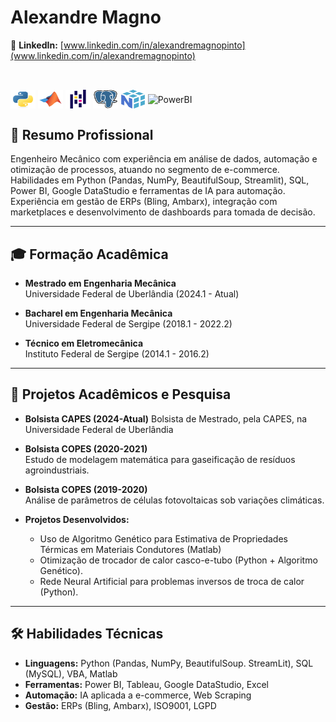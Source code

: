 # Alexandre Magno 
🔗 **LinkedIn:** [www.linkedin.com/in/alexandremagnopinto](www.linkedin.com/in/alexandremagnopinto)  
##

<div style="display: inline_block"><br>
  <img align="center" alt="Python" height="30" width="40" src="https://raw.githubusercontent.com/devicons/devicon/master/icons/python/python-original.svg">
  <img align="center" alt="MATLAB" height="30" width="40" src="https://raw.githubusercontent.com/devicons/devicon/master/icons/matlab/matlab-original.svg">
  <img align="center" alt="Pandas" height="30" width="40" src="https://raw.githubusercontent.com/devicons/devicon/master/icons/pandas/pandas-original.svg">
  <img align="center" alt="PostgreSQL" height="30" width="40" src="https://raw.githubusercontent.com/devicons/devicon/master/icons/postgresql/postgresql-original.svg">
  <img align="center" alt="NumPy" height="30" width="40" src="https://raw.githubusercontent.com/devicons/devicon/master/icons/numpy/numpy-original.svg">
  <img align="center" alt="PowerBI" height="30" width="40" src="https://raw.githubusercontent.com/microsoft/PowerBI-Icons/main/SVG/Power-BI.svg">
</div>

## 🚀 Resumo Profissional

Engenheiro Mecânico com experiência em análise de dados, automação e otimização de processos, atuando no segmento de e-commerce. Habilidades em Python (Pandas, NumPy, BeautifulSoup, Streamlit), SQL, Power BI, Google DataStudio e ferramentas de IA para automação. Experiência em gestão de ERPs (Bling, Ambarx), integração com marketplaces e desenvolvimento de dashboards para tomada de decisão.

---

## 🎓 Formação Acadêmica

- **Mestrado em Engenharia Mecânica**  
  Universidade Federal de Uberlândia (2024.1 - Atual)  

- **Bacharel em Engenharia Mecânica**  
  Universidade Federal de Sergipe (2018.1 - 2022.2)  

- **Técnico em Eletromecânica**  
  Instituto Federal de Sergipe (2014.1 - 2016.2)  

---

## 🔬 Projetos Acadêmicos e Pesquisa

- **Bolsista CAPES (2024-Atual)**
  Bolsista de Mestrado, pela CAPES, na Universidade Federal de Uberlândia
  
- **Bolsista COPES (2020-2021)**  
  Estudo de modelagem matemática para gaseificação de resíduos agroindustriais.  

- **Bolsista COPES (2019-2020)**  
  Análise de parâmetros de células fotovoltaicas sob variações climáticas.  

- **Projetos Desenvolvidos:**
  - Uso de Algoritmo Genético para Estimativa de Propriedades Térmicas em Materiais Condutores (Matlab)
  - Otimização de trocador de calor casco-e-tubo (Python + Algoritmo Genético).  
  - Rede Neural Artificial para problemas inversos de troca de calor (Python).  

---

## 🛠 Habilidades Técnicas

- **Linguagens:** Python (Pandas, NumPy, BeautifulSoup. StreamLit), SQL (MySQL), VBA, Matlab  
- **Ferramentas:** Power BI, Tableau, Google DataStudio, Excel  
- **Automação:** IA aplicada a e-commerce, Web Scraping  
- **Gestão:** ERPs (Bling, Ambarx), ISO9001, LGPD  
